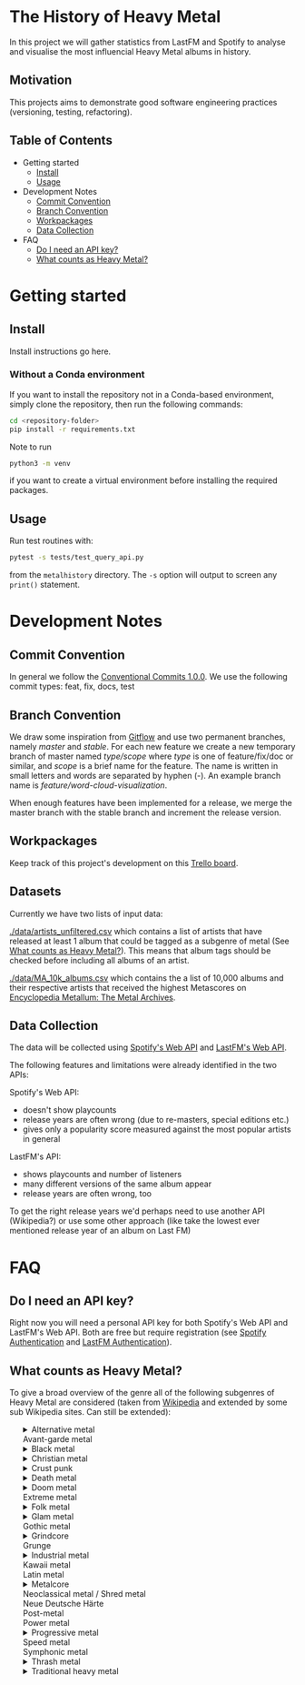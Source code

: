 # The History of Heavy Metal

In this project we will gather statistics from LastFM and Spotify to analyse and visualise the most influencial Heavy Metal albums in history.


## Motivation
This projects aims to demonstrate good software engineering practices (versioning, testing, refactoring).

## Table of Contents
- Getting started
  - [Install](#install)
  - [Usage](#usage)
- Development Notes
    - [Commit Convention](#commit-convention)
    - [Branch Convention](#branch-convention)
    - [Workpackages](#workpackages)
    - [Data Collection](#data-collection)
- FAQ
    - [Do I need an API key?](#Do-I-need-an-API-key?)
    - [What counts as Heavy Metal?](#What-counts-as-Heavy-Metal?)


# Getting started

## Install
Install instructions go here.

### Without a Conda environment
If you want to install the repository not in a Conda-based environment, simply clone the repository, then run the following commands:
```bash
cd <repository-folder>
pip install -r requirements.txt
```
Note to run
```bash
python3 -m venv
```
if you want to create a virtual environment before installing the required packages.

## Usage
Run test routines with:
```bash
pytest -s tests/test_query_api.py
```
from the `metalhistory` directory.
The `-s` option will output to screen any `print()` statement.

# Development Notes

## Commit Convention

In general we follow the <a href="https://www.conventionalcommits.org/en/v1.0.0/ ">Conventional Commits 1.0.0</a>.
We use the following commit types:
feat, fix, docs, test


## Branch Convention

We draw some inspiration from <a href="https://www.atlassian.com/git/tutorials/comparing-workflows/gitflow-workflow">Gitflow</a> and use two permanent branches, namely *master* and *stable*. For each new feature we create a new temporary branch of master named *type/scope* where *type* is one of feature/fix/doc or similar, and *scope* is a brief name for the feature. The name is written in small letters and words are separated by hyphen (-). An example branch name is *feature/word-cloud-visualization*.

When enough features have been implemented for a release, we merge the master branch with the stable branch and increment the release version.


## Workpackages

Keep track of this project's development on this <a href="https://trello.com/b/Ixw63lN3/history-of-heavy-metal">Trello board</a>.

## Datasets
Currently we have two lists of input data:


[./data/artists_unfiltered.csv](./data/artists_unfiltered.csv) which contains a list of artists that have released at least 1 album that could be tagged as a subgenre of metal (See [What counts as Heavy Metal?](#What-counts-as-Heavy-Metal?)). This means that album tags should be checked before including all albums of an artist.

[./data/MA_10k_albums.csv](./data/MA_10k_albums.csv) which contains the a list of 10,000 albums and their respective artists that received the highest Metascores on <a href="https://www.metal-archives.com/">Encyclopedia Metallum: The Metal Archives</a>.


## Data Collection

The data will be collected using <a href="https://developer.spotify.com/documentation/web-api/">Spotify's Web API</a> and  <a href="https://www.last.fm/api">LastFM's Web API</a>.

The following features and limitations were already identified in the two APIs:

Spotify's Web API:
- doesn't show playcounts
- release years are often wrong (due to re-masters, special editions etc.)
- gives only a popularity score measured against the most popular artists in general

LastFM's API:
- shows playcounts and number of listeners
- many different versions of the same album appear
- release years are often wrong, too

To get the right release years we'd perhaps need to use another API (Wikipedia?) or use some other approach (like take the lowest ever mentioned release year of an album on Last FM)




# FAQ
## Do I need an API key?
Right now you will need a personal API key for both Spotify's Web API and LastFM's Web API. Both are free but require registration (see <a href="https://developer.spotify.com/documentation/general/guides/app-settings/">Spotify Authentication</a> and <a href="https://www.last.fm/api/authentication">LastFM Authentication</a>).

## What counts as Heavy Metal?

To give a broad overview of the genre all of the following subgenres of Heavy Metal are considered (taken from <a href="https://en.wikipedia.org/wiki/Heavy_metal_genres">
Wikipedia</a> and extended by some sub Wikipedia sites. Can still be extended):

<ul style="list-style-type:none;">
        <li><details><summary>Alternative metal</summary>
        <p>
            <ul>
                <li>Funk metal</li>
                <li>Nu metal</li>
                <li>Rap metal</li>
            </ul>
        </p>
        </details></li>
        <li>Avant-garde metal</li>
        <li><details><summary>Black metal</summary>
        <p>
            <ul>
                <li>Ambient black metal</li>
                <li>Blackened heavy metal</li>
                <li>Blackened screamo</li>
                <li>Blackgaze</li>
                <li>Black'n'Roll</li>
                <li>Depressive suicidal black metal</li>
                <li>NSBM</li>
                <li>Post-black metal</li>
                <li>Red and Anarchist black metal</li>
                <li>Symphonic black metal</li>
                <li>Viking metal</li>
                <li>War metal</li>
            </ul>
        </p>
        </details></li>
        <li><details><summary>Christian metal</summary>
        <p>
            <ul>
                <li>Unblack metal</li>
            </ul>
        </p>
        </details></li>
        <li><details><summary>Crust punk</summary>
        <p>
            <ul>
                <li>Blackened crust</li>
            </ul>
        </p>
        </details></li>
        <li><details><summary>Death metal</summary>
        <p>
            <ul>
                <li>Blackened death metal</li>
                <li>Death 'n' roll</li>
                <li>Melodic death metal</li>
                <li>Technical death metal</li>
                <li>Symphonic death metal</li>
            </ul>
        </p>
        </details></li>
        <li><details><summary>Doom metal</summary>
        <p>
            <ul>
                <li>Death-doom</li>
                <li>Drone metal</li>
                <li>Funeral doom</li>
                <li>Sludge metal</li>
                <li>Stoner metal</li>
            </ul>
        </p>
        </details></li>
        <li>Extreme metal</li>
        <li><details><summary>Folk metal</summary>
        <p>
            <ul>
                <li>Celtic metal</li>
                <li>Pirate metal</li>
                <li>Pagan metal</li>
            </ul>
        </p>
        </details></li>
        <li><details><summary>Glam metal</summary>
         <p>
            <ul>
                <li>Hair metal</li>
                <li>Pop metal</li>
            </ul>
        </p></details></li>
        <li>Gothic metal</li> 
        <li><details><summary>Grindcore</summary>
        <p>
            <ul>
                <li>Deathgrind</li>
                <li>Goregrind</li>
                <li>Pornogrind</li>
                <li>Electrogrind</li>
            </ul>
        </p>
        </details></li>
        <li>Grunge</li>
        <li><details><summary>Industrial metal</summary>
        <p>
            <ul>
                <li>Industrial death metal</li>
                <li>Industrial black metal</li>
            </ul>
        </p>
        </details></li>
        <li>Kawaii metal</li>
        <li>Latin metal</li>
        <li><details><summary>Metalcore</summary>
        <p>
            <ul>
                <li>Melodic metal</li>
                <li>Deathcore</li>
                <li>Mathcore</li>
                <li>Electronicore</li>
                <li>Synthcore</li>
                <li>Trancecore</li>
                <li>Nu metalcore</li>
                <li>Nu metal revival</li>
                <li>New nu metal</li>
                <li>Progressive metalcore</li>
                <li>Technical metalcore</li>
                <li>Ambient metalcore</li>
            </ul>
        </p>
        </details></li>
        <li>Neoclassical metal / Shred metal</li>
        <li>Neue Deutsche Härte</li>
        <li>Post-metal</li>
        <li>Power metal</li>
        <li><details><summary>Progressive metal</summary>
        <p>
            <ul>
                <li>Djent</li>
                <li>Space metal</li>
            </ul>
        </p>
        </details></li>
        <li>Speed metal</li>
        <li>Symphonic metal</li>
        <li><details><summary>Thrash metal</summary>
        <p>
            <ul>
                <li>Crossover thrash</li>
                <li>Groove metal</li>
                <li>Teutonic thrash metal</li>
            </ul>
        </p>
        </details></li>
        <li><details><summary>Traditional heavy metal</summary>
        <p>
            <ul>
                <li>New wave of British heavy metal (NWOBHM)</li>
                <li>New wave of American heavy metal (NWOAHM)</li>
                <li>New wave of traditional heavy metal (NWOTHM)</li>
            </ul>
        </p>
        </details></li>
</ul>




